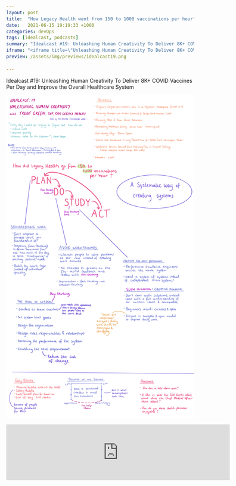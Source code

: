 ```yaml
---
layout: post
title:  "How Legacy Health went from 150 to 1000 vaccinations per hour"
date:   2021-06-15 19:19:33 +1000
categories: devOps
tags: [idealcast, podcasts]
summary: "Idealcast #19: Unleashing Human Creativity To Deliver 8K+ COVID Vaccines Per Day and Improve the Overall Healthcare System"
iframe: "<iframe title=\"Unleashing Human Creativity To Deliver 8K+ COVID Vaccines Per Day and Improve the Overall Healthcare System\" allowtransparency=\"true\" height=\"150\" width=\"600\" style=\"border: none; min-width: min(100%, 430px);\" scrolling=\"no\" data-name=\"pb-iframe-player\" src=\"https://www.podbean.com/player-v2/?i=d8vfh-105d9dd-pb&from=embed&share=1&download=1&skin=eeeeee&btn-skin=8bbb4e&size=150\"></iframe>"
preview: /assets/img/previews/idealcast19.png

---
```

Idealcast #19: Unleashing Human Creativity To Deliver 8K+ COVID Vaccines Per Day and Improve the Overall Healthcare System

![Notes for Idealcast #19][notes]

<iframe title="Unleashing Human Creativity To Deliver 8K+ COVID Vaccines Per Day and Improve the Overall Healthcare System" allowtransparency="true" height="150" width="600" style="border: none; min-width: min(100%, 430px);" scrolling="no" data-name="pb-iframe-player" src="https://www.podbean.com/player-v2/?i=d8vfh-105d9dd-pb&from=embed&share=1&download=1&skin=eeeeee&btn-skin=8bbb4e&size=150"></iframe>

[notes]: /assets/img/notes/idealcast19.png

